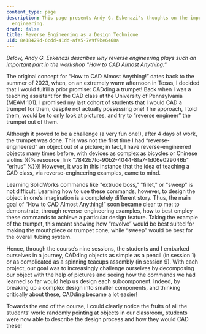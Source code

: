 ```yaml
---
content_type: page
description: This page presents Andy G. Eskenazi's thoughts on the importance of reverse
  engineering.
draft: false
title: Reverse Engineering as a Design Technique
uid: 8e18429d-6cdd-41dd-afa5-7e9f9be6468a
---
```

*Below, Andy G. Eskenazi describes why reverse engineering plays such an important part in the workshop "How to CAD Almost Anything."*

The original concept for “How to CAD Almost Anything!” dates back to the summer of 2023, when, on an extremely warm afternoon in Texas, I decided that I would fulfill a prior promise: CADding a trumpet! Back when I was a teaching assistant for the CAD class at the University of Pennsylvania (MEAM 101), I promised my last cohort of students that I would CAD a trumpet for them, despite not actually possessing one! The approach, I told them, would be to only look at pictures, and try to “reverse engineer” the trumpet out of them.

Although it proved to be a challenge (a very fun one!), after 4 days of work, the trumpet was done. This was not the first time I had “reverse-engineered” an object out of a picture; in fact, I have reverse-engineered objects many times before, with devices as complex as bicycles or Chinese violins ({{% resource_link "7842b7fc-90b2-4044-8fa7-1d06e029046b" "erhus" %}})! However, it was in this instance that the idea of teaching a CAD class, via reverse-engineering examples, came to mind.

Learning SolidWorks commands like "extrude boss," "fillet," or "sweep" is not difficult. Learning how to use these commands, however, to design the object in one’s imagination is a completely different story. Thus, the main goal of “How to CAD Almost Anything!” soon became clear to me: to demonstrate, through reverse-engineering examples, how to best employ these commands to achieve a particular design feature. Taking the example of the trumpet, this meant showing how “revolve” would be best suited for making the mouthpiece or trumpet cone, while “sweep” would be best for the overall tubing system.

Hence, through the course’s nine sessions, the students and I embarked ourselves in a journey, CADding objects as simple as a pencil (in session 1) or as complicated as a spinning teacups assembly (in session 9). With each project, our goal was to increasingly challenge ourselves by decomposing our object with the help of pictures and seeing how the commands we had learned so far would help us design each subcomponent. Indeed, by breaking up a complex design into smaller components, and thinking critically about these, CADding became a lot easier!

Towards the end of the course, I could clearly notice the fruits of all the students’ work: randomly pointing at objects in our classroom, students were now able to describe the design process and how they would CAD these!